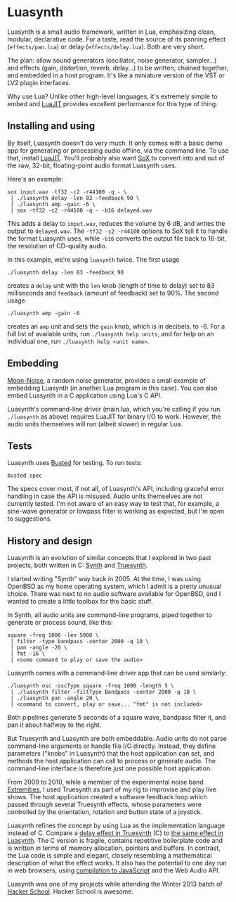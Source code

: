 # Luasynth

Luasynth is a small audio framework, written in Lua, emphasizing
clean, modular, declarative code. For a taste, read the source of its
panning effect (`effects/pan.lua`) or delay (`effects/delay.lua`).
Both are very short.

The plan: allow sound generators (oscillator, noise generator,
sampler...) and effects (gain, distortion, reverb, delay...) to be
written, chained together, and embedded in a host program. It's like a
miniature version of the VST or LV2 plugin interfaces.

Why use Lua? Unlike other high-level languages, it's extremely simple
to embed and [LuaJIT](http://luajit.org/) provides excellent
performance for this type of thing.


## Installing and using

By itself, Luasynth doesn't do very much. It only comes with a basic
demo app for generating or processing audio offline, via the command
line. To use that, install [LuaJIT](http://luajit.org/). You'll
probably also want [SoX](http://sox.sourceforge.net/) to convert into
and out of the raw, 32-bit, floating-point audio format Luasynth uses.

Here's an example:

    sox input.wav -tf32 -c2 -r44100 -q - \
     | ./luasynth delay -len 83 -feedback 90 \
     | ./luasynth amp -gain -6 \
     | sox -tf32 -c2 -r44100 -q - -b16 delayed.wav

This adds a delay to `input.wav`, reduces the volume by 6 dB, and
writes the output to `delayed.wav`. The `-tf32 -c2 -r44100` options to
SoX tell it to handle the format Luasynth uses, while `-b16` converts
the output file back to 16-bit, the resolution of CD-quality audio.

In this example, we're using `luasynth` twice. The first usage

    ./luasynth delay -len 83 -feedback 90

creates a `delay` unit with the `len` knob (length of time to
delay) set to 83 milliseconds and `feedback` (amount of feedback) set
to 90%. The second usage

    ./luasynth amp -gain -6

creates an `amp` unit and sets the `gain` knob, which is in
decibels, to -6. For a full list of available units, run `./luasynth
help units`, and for help on an individual one, run `./luasynth help
<unit name>`.


## Embedding

[Moon-Noise](https://github.com/graue/moon-noise), a random noise
generator, provides a small example of embedding Luasynth (in another
Lua program in this case). You can also embed Luasynth in a C
application using Lua's C API.

Luasynth's command-line driver (main.lua, which you're calling if you
run `./luasynth` as above) requires LuaJIT for binary I/O to work.
However, the audio units themselves will run (albeit slower) in
regular Lua.


## Tests

Luasynth uses [Busted](http://olivinelabs.com/busted/) for testing.
To run tests:

    busted spec

The specs cover most, if not all, of Luasynth's API, including
graceful error handling in case the API is misused. Audio units
themselves are not currently tested. I'm not aware of an easy way to
test that, for example, a sine-wave generator or lowpass filter is
working as expected, but I'm open to suggestions.


## History and design

Luasynth is an evolution of similar concepts that I explored in two
past projects, both written in C:
[Synth](https://github.com/graue/synth) and
[Truesynth](https://github.com/graue/truesynth).

I started writing "Synth" way back in 2005. At the time, I was using
OpenBSD as my home operating system, which I admit is a pretty unusual
choice. There was next to no audio software available for OpenBSD, and
I wanted to create a little toolbox for the basic stuff.

In Synth, all audio units are command-line programs, piped together to
generate or process sound, like this:

    square -freq 1000 -len 5000 \
     | filter -type bandpass -center 2000 -q 10 \
     | pan -angle -20 \
     | fmt -16 \
     | <some command to play or save the audio>

Luasynth comes with a command-line driver app that can be used
similarly:

    ./luasynth osc -oscType square -freq 1000 -length 5 \
     | ./luasynth filter -filtType Bandpass -center 2000 -q 10 \
     | ./luasynth pan -angle 20 \
     | <command to convert, play or save... "fmt" is not included>

Both pipelines generate 5 seconds of a square wave, bandpass filter
it, and pan it about halfway to the right.

But Truesynth and Luasynth are both embeddable. Audio units do not
parse command-line arguments or handle file I/O directly. Instead,
they define parameters ("knobs" in Luasynth) that the host application
can set, and methods the host application can call to process or
generate audio. The command-line interface is therefore just one
possible host application.

From 2009 to 2010, while a member of the experimental noise band
[Extremities](http://extremitiesnoise.bandcamp.com/), I used Truesynth
as part of my rig to improvise and play live shows. The host
application created a software feedback loop which passed through
several Truesynth effects, whose parameters were controlled by the
orientation, rotation and button state of a joystick.

Luasynth refines the concept by using Lua as the implementation
language instead of C. Compare a [delay effect in
Truesynth](https://github.com/graue/truesynth/blob/master/effects/delay.c)
(C) to [the same effect in
Luasynth](https://github.com/graue/luasynth/blob/master/effects/delay.lua).
The C version is fragile, contains repetitive boilerplate code and is
written in terms of memory allocation, pointers and buffers. In
contrast, the Lua code is simple and elegant, closely resembling a
mathematical description of what the effect works. It also has the
potential to one day run in web browsers, using [compilation to
JavaScript](https://github.com/mherkender/lua.js) and the Web Audio
API.

Luasynth was one of my projects while attending the Winter 2013 batch
of [Hacker School](https://www.hackerschool.com/). Hacker School is
awesome.
